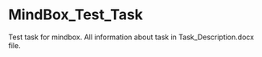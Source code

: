 # MindBox_Test_Task
Test task for mindbox. All information about task in Task_Description.docx file.
